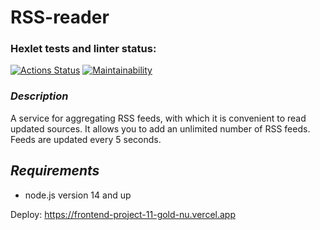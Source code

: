 # RSS-reader

### Hexlet tests and linter status:
[![Actions Status](https://github.com/maaladina/frontend-project-11/actions/workflows/hexlet-check.yml/badge.svg)](https://github.com/maaladina/frontend-project-11/actions)
[![Maintainability](https://api.codeclimate.com/v1/badges/363f7c0304eaf3165027/maintainability)](https://codeclimate.com/github/maaladina/frontend-project-11/maintainability)

### _Description_
A service for aggregating RSS feeds, with which it is convenient to read updated sources. It allows you to add an unlimited number of RSS feeds. Feeds are updated every 5 seconds.

## _Requirements_
- node.js version 14 and up

Deploy: https://frontend-project-11-gold-nu.vercel.app